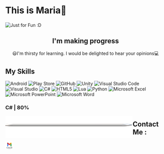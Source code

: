 # This is Maria👋
<img align ="center" src = "https://github.com/MaNaMoMaria/MaNaMoMaria/assets/119574174/65a30196-a4e7-4f04-ba9d-b9042ff5ca75" alt = "Just for Fun :D ">
<h2 align = "center"> I'm making progress </h2>
<p align = "center">😃I'm thirsty for learning. I would be delighted to hear your opinions💻</p>

<h2 >My Skills</h2>

![Android](https://img.shields.io/badge/Android-3DDC84?style=for-the-badge&logo=android&logoColor=white)  ![Play Store](https://img.shields.io/badge/Google_Play-414141?style=for-the-badge&logo=google-play&logoColor=white) ![GitHub](https://img.shields.io/badge/github-%23121011.svg?style=for-the-badge&logo=github&logoColor=white) ![Unity](https://img.shields.io/badge/unity-%23000000.svg?style=for-the-badge&logo=unity&logoColor=white) 	![Visual Studio Code](https://img.shields.io/badge/Visual%20Studio%20Code-0078d7.svg?style=for-the-badge&logo=visual-studio-code&logoColor=white)  ![Visual Studio](https://img.shields.io/badge/Visual%20Studio-5C2D91.svg?style=for-the-badge&logo=visual-studio&logoColor=white) ![C#](https://img.shields.io/badge/c%23-%23239120.svg?style=for-the-badge&logo=csharp&logoColor=white) ![HTML5](https://img.shields.io/badge/html5-%23E34F26.svg?style=for-the-badge&logo=html5&logoColor=white) ![Lua](https://img.shields.io/badge/lua-%232C2D72.svg?style=for-the-badge&logo=lua&logoColor=white) ![Python](https://img.shields.io/badge/python-3670A0?style=for-the-badge&logo=python&logoColor=ffdd54) ![Microsoft Excel](https://img.shields.io/badge/Microsoft_Excel-217346?style=for-the-badge&logo=microsoft-excel&logoColor=white)
![Microsoft PowerPoint](https://img.shields.io/badge/Microsoft_PowerPoint-B7472A?style=for-the-badge&logo=microsoft-powerpoint&logoColor=white) ![Microsoft Word](https://img.shields.io/badge/Microsoft_Word-2B579A?style=for-the-badge&logo=microsoft-word&logoColor=white)

<h3 aligh = "left">C# | 80%</h3><img align = "left" src = "https://github.com/MaNaMoMaria/MaNaMoMaria/blob/main/image/line.png?raw=true" height = 70px width ="400px">
<h2 align = "left">Contact Me :</h2>
<a href = "mailto: maryam.n.mortazavi@gmail.com"><img align ="left"src ="https://github.com/MaNaMoMaria/MaNaMoMaria/blob/main/image/mailIcon.jpg?raw=true" height ="25px" width = "25px" alt = "Send Email"></a>


